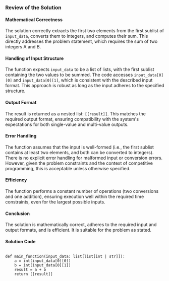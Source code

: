 <!-- filename: solution_review.md -->
### Review of the Solution

#### Mathematical Correctness

The solution correctly extracts the first two elements from the first sublist of `input_data`, converts them to integers, and computes their sum. This directly addresses the problem statement, which requires the sum of two integers A and B.

#### Handling of Input Structure

The function expects `input_data` to be a list of lists, with the first sublist containing the two values to be summed. The code accesses `input_data[0][0]` and `input_data[0][1]`, which is consistent with the described input format. This approach is robust as long as the input adheres to the specified structure.

#### Output Format

The result is returned as a nested list: `[[result]]`. This matches the required output format, ensuring compatibility with the system's expectations for both single-value and multi-value outputs.

#### Error Handling

The function assumes that the input is well-formed (i.e., the first sublist contains at least two elements, and both can be converted to integers). There is no explicit error handling for malformed input or conversion errors. However, given the problem constraints and the context of competitive programming, this is acceptable unless otherwise specified.

#### Efficiency

The function performs a constant number of operations (two conversions and one addition), ensuring execution well within the required time constraints, even for the largest possible inputs.

#### Conclusion

The solution is mathematically correct, adheres to the required input and output formats, and is efficient. It is suitable for the problem as stated.

#### Solution Code

<code>
def main_function(input_data: list[list[int | str]]):
    a = int(input_data[0][0])
    b = int(input_data[0][1])
    result = a + b
    return [[result]]
</code>